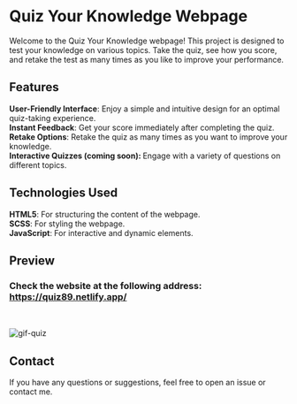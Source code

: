 # Quiz Your Knowledge Webpage
Welcome to the Quiz Your Knowledge webpage! This project is designed to test your knowledge on various topics. Take the quiz, see how you score, and retake the test as many times as you like to improve your performance.

## Features
<b>User-Friendly Interface</b>: Enjoy a simple and intuitive design for an optimal quiz-taking experience.</br>
<b>Instant Feedback</b>: Get your score immediately after completing the quiz.</br>
<b>Retake Options</b>: Retake the quiz as many times as you want to improve your knowledge.</br>
<b>Interactive Quizzes (coming soon): </b> Engage with a variety of questions on different topics. 

## Technologies Used
<b>HTML5</b>: For structuring the content of the webpage.</br>
<b>SCSS</b>: For styling the webpage.</br>
<b>JavaScript</b>: For interactive and dynamic elements.

## Preview
### Check the website at the following address: https://quiz89.netlify.app/ </br>
</br>

![gif-quiz](https://github.com/Anca2022/quiz/assets/98110730/a7968e0f-51a8-4bd2-b03f-93f55973d5de)


## Contact
If you have any questions or suggestions, feel free to open an issue or contact me.
